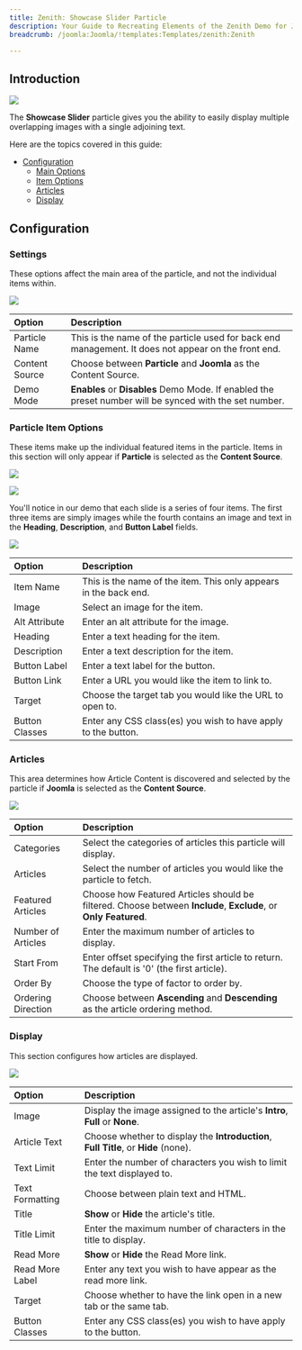 ```yaml
---
title: Zenith: Showcase Slider Particle
description: Your Guide to Recreating Elements of the Zenith Demo for Joomla
breadcrumb: /joomla:Joomla/!templates:Templates/zenith:Zenith

---
```


## Introduction

![](assets/particle_showcase1.jpeg)

The **Showcase Slider** particle gives you the ability to easily display multiple overlapping images with a single adjoining text.

Here are the topics covered in this guide:

* [Configuration](#configuration)
    - [Main Options](#settings)
    - [Item Options](#particle-item-options)
    - [Articles](#articles)
    - [Display](#display)

## Configuration

### Settings 

These options affect the main area of the particle, and not the individual items within.

![](assets/particle_showcase2.jpeg)

| Option               | Description                                                                                             |
| :-----               | :-----                                                                                                  |
| Particle Name        | This is the name of the particle used for back end management. It does not appear on the front end.     |
| Content Source       | Choose between **Particle** and **Joomla** as the Content Source.                                       |
| Demo Mode            | **Enables** or **Disables** Demo Mode. If enabled the preset number will be synced with the set number. |

### Particle Item Options

These items make up the individual featured items in the particle. Items in this section will only appear if **Particle** is selected as the **Content Source**.

![](assets/particle_showcase3.jpeg)

![](assets/particle_showcase4.jpeg)

You'll notice in our demo that each slide is a series of four items. The first three items are simply images while the fourth contains an image and text in the **Heading**, **Description**, and **Button Label** fields.

![](assets/particle_showcase5.jpeg)

| Option         | Description                                                      |
| :-----         | :-----                                                           |
| Item Name      | This is the name of the item. This only appears in the back end. |
| Image          | Select an image for the item.                                    |
| Alt Attribute  | Enter an alt attribute for the image.                            |
| Heading        | Enter a text heading for the item.                               |
| Description    | Enter a text description for the item.                           |
| Button Label   | Enter a text label for the button.                               |
| Button Link    | Enter a URL you would like the item to link to.                  |
| Target         | Choose the target tab you would like the URL to open to.         |
| Button Classes | Enter any CSS class(es) you wish to have apply to the button.    |

### Articles

This area determines how Article Content is discovered and selected by the particle if **Joomla** is selected as the **Content Source**.

![](assets/particle_showcase6.jpeg)

| Option             | Description                                                                                                     |
| :-----             | :-----                                                                                                          |
| Categories         | Select the categories of articles this particle will display.                                                   |
| Articles           | Select the number of articles you would like the particle to fetch.                                             |
| Featured Articles  | Choose how Featured Articles should be filtered. Choose between **Include**, **Exclude**, or **Only Featured**. |
| Number of Articles | Enter the maximum number of articles to display.                                                                |
| Start From         | Enter offset specifying the first article to return. The default is '0' (the first article).                    |
| Order By           | Choose the type of factor to order by.                                                                          |
| Ordering Direction | Choose between **Ascending** and **Descending** as the article ordering method.                                 |

### Display

This section configures how articles are displayed.

![](assets/particle_showcase7.jpeg)

| Option          | Description                                                                         |
| :-----          | :-----                                                                              |
| Image           | Display the image assigned to the article's **Intro**, **Full** or **None**.        |
| Article Text    | Choose whether to display the **Introduction**, **Full Title**, or **Hide** (none). |
| Text Limit      | Enter the number of characters you wish to limit the text displayed to.             |
| Text Formatting | Choose between plain text and HTML.                                                 |
| Title           | **Show** or **Hide** the article's title.                                           |
| Title Limit     | Enter the maximum number of characters in the title to display.                     |
| Read More       | **Show** or **Hide** the Read More link.                                            |
| Read More Label | Enter any text you wish to have appear as the read more link.                       |
| Target          | Choose whether to have the link open in a new tab or the same tab.                  |
| Button Classes  | Enter any CSS class(es) you wish to have apply to the button.                       |